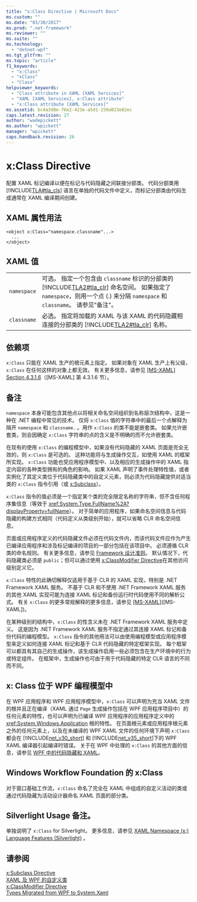 ```yaml
---
title: "x:Class Directive | Microsoft Docs"
ms.custom: ""
ms.date: "03/30/2017"
ms.prod: ".net-framework"
ms.reviewer: ""
ms.suite: ""
ms.technology: 
  - "dotnet-wpf"
ms.tgt_pltfrm: ""
ms.topic: "article"
f1_keywords: 
  - "x:Class"
  - "xClass"
  - "Class"
helpviewer_keywords: 
  - "Class attribute in XAML [XAML Services]"
  - "XAML [XAML Services], x:Class attribute"
  - "x:Class attribute [XAML Services]"
ms.assetid: bc4a3d8e-76e2-423e-a5d1-159a023e82ec
caps.latest.revision: 27
author: "wadepickett"
ms.author: "wpickett"
manager: "wpickett"
caps.handback.revision: 26
---
```

# x:Class Directive
配置 XAML 标记编译以便在标记与代码隐藏之间联接分部类。  代码分部类用 [!INCLUDE[TLA#tla_cls](../../../includes/tlasharptla-cls-md.md)] 语言在单独的代码文件中定义，而标记分部类由代码生成通常在 XAML 编译期间创建。  
  
## XAML 属性用法  
  
```  
<object x:Class="namespace.classname"...>  
  ...  
</object>  
```  
  
## XAML 值  
  
|||  
|-|-|  
|`namespace`|可选。  指定一个包含由 `classname` 标识的分部类的 [!INCLUDE[TLA2#tla_clr](../../../includes/tla2sharptla-clr-md.md)] 命名空间。  如果指定了 `namespace`，则用一个点 \(.\) 来分隔 `namespace` 和 `classname`。  请参见"备注"。|  
|`classname`|必选。  指定将加载的 XAML 与该 XAML 的代码隐藏相连接的分部类的 [!INCLUDE[TLA2#tla_clr](../../../includes/tla2sharptla-clr-md.md)] 名称。|  
  
## 依赖项  
 `x:Class` 只能在 XAML 生产的根元素上指定。  如果对象在 XAML 生产上有父级，`x:Class` 在任何这样的对象上都无效。  有关更多信息，请参见 [\[MS\-XAML\] Section 4.3.1.6](http://go.microsoft.com/fwlink/?LinkId=114525)（\[MS\-XAML\] 第 4.3.1.6 节）。  
  
## 备注  
 `namespace` 本身可能包含其他点以将相关命名空间组织到名称层次结构中，这是一种在 .NET 编程中常见的技术。  仅将 `x:Class` 值的字符串中的最后一个点解释为隔开 `namespace` 和 `classname.` 。用作 `x:Class` 的类不能是嵌套类。  如果允许嵌套类，则会因确定 `x:Class` 字符串的点的含义是不明确的而不允许嵌套类。  
  
 在现有的使用 `x:Class` 的编程模型中，如果没有代码隐藏的 XAML 页面是完全无效的，则 `x:Class` 是可选的。  这种功能将与生成操作交互，如使用 XAML 的框架所实现。  `x:Class` 功能也受应用程序模型中、以及相应的生成操作中的 XAML 指定内容的各种类型拥有的角色的影响。  如果 XAML 声明了事件处理特性值，或者实例化了其定义类位于代码隐藏类中的自定义元素，则必须为代码隐藏提供对适当类的 `x:Class` 指令引用（或 [x:Subclass](../../../docs/framework/xaml-services/x-subclass-directive.md)）。  
  
 `x:Class` 指令的值必须是一个指定某个类的完全限定名称的字符串，但不含任何程序集信息（等效于 <xref:System.Type.FullName%2A?displayProperty=fullName>）。  对于简单的应用程序，如果命名空间信息与代码隐藏的构建方式相同（代码定义从类级别开始），就可以省略 CLR 命名空间信息。  
  
 页面或应用程序定义的代码隐藏文件必须在代码文件内，而该代码文件应作为产生已编译应用程序和涉及标记编译的项目的一部分包括在该项目中。  必须遵循 CLR 类的命名规则。  有关更多信息，请参见 [Framework 设计准则](../../../docs/standard/design-guidelines/index.md)。  默认情况下，代码隐藏类必须是 `public`；但可以通过使用 [x:ClassModifier Directive](../../../docs/framework/xaml-services/x-classmodifier-directive.md)在其他访问级别定义它。  
  
 `x:Class` 特性的此确切解释仅适用于基于 CLR 的 XAML 实现，特别是 .NET Framework XAML 服务。  不基于 CLR 和不使用 .NET Framework XAML 服务的其他 XAML 实现可能为连接 XAML 标记和备份运行时代码使用不同的解析公式。  有关 `x:Class` 的更多常规解释的更多信息，请参见 [\[MS\-XAML\]](http://go.microsoft.com/fwlink/?LinkId=114525)\(\[MS\-XAML\]\)。  
  
 在某种级别的结构中，`x:Class` 的性含义未在 .NET Framework XAML 服务中定义。  这是因为 .NET Framework XAML 服务不指定通过其连接 XAML 标记和备份代码的编程模型。  `x:Class` 指令的其他用法可以由使用编程模型或应用程序模型来定义如何连接 XAML 标记和基于 CLR 代码隐藏的特定框架实现。  每个框架可以都具有其自己的生成操作，该生成操作启用一些必须包含在生产环境中的行为或特定组件。  在框架中，生成操作也可由于用于代码隐藏的特定 CLR 语言的不同而不同。  
  
## x: Class 位于 WPF 编程模型中  
 在 WPF 应用程序和 WPF 应用程序模型中，`x:Class` 可以声明为充当 XAML 文件的根并且正在编译（XAML 通过 `Page` 生成操作包括在 WPF 应用程序项目中）的任何元素的特性，也可以声明为已编译 WPF 应用程序的应用程序定义中的 <xref:System.Windows.Application> 根的特性。  在页面根元素或应用程序根元素之外的任何元素上，以及在未编译的 WPF XAML 文件的任何环境下声明  `x:Class` 都会在 [!INCLUDE[net_v30_short](../../../includes/net-v30-short-md.md)] 和 [!INCLUDE[net_v35_short](../../../includes/net-v35-short-md.md)]下的 WPF XAML 编译器引起编译时错误。  关于在 WPF 中处理的 `x:Class` 的其他方面的信息，请参见 [WPF 中的代码隐藏和 XAML](../../../docs/framework/wpf/advanced/code-behind-and-xaml-in-wpf.md)。  
  
## Windows Workflow Foundation 的 x:Class  
 对于窗口基础工作流，`x:Class` 命名了完全在 XAML 中组成的自定义活动的类或通过代码隐藏为活动设计器命名 XAML 页面的部分类。  
  
## Silverlight Usage 备注。  
 单独说明了 `x:Class` for Silverlight。  更多信息，请参见 [XAML Namespace \(x:\) Language Features \(Silverlight\)](http://go.microsoft.com/fwlink/?LinkId=199081) 。  
  
## 请参阅  
 [x:Subclass Directive](../../../docs/framework/xaml-services/x-subclass-directive.md)   
 [XAML 及 WPF 的自定义类](../../../docs/framework/wpf/advanced/xaml-and-custom-classes-for-wpf.md)   
 [x:ClassModifier Directive](../../../docs/framework/xaml-services/x-classmodifier-directive.md)   
 [Types Migrated from WPF to System.Xaml](../../../docs/framework/xaml-services/types-migrated-from-wpf-to-system-xaml.md)